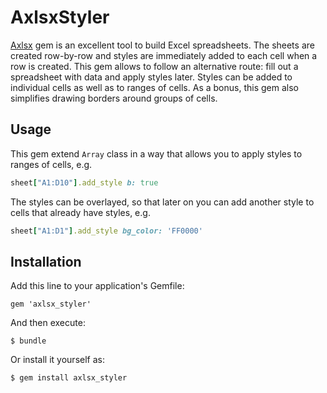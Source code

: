 # AxlsxStyler

[Axlsx](https://github.com/randym/axlsx) gem is an excellent tool to
build Excel spreadsheets. The sheets are
created row-by-row and styles are immediately added to each cell when a
row is created. This gem allows to follow an alternative route: fill out
a spreadsheet with data and apply styles later. Styles can be added
to individual cells as well as to ranges of cells. As a bonus, this gem
also simplifies drawing borders around groups of cells.

## Usage

This gem extend `Array` class in a way that allows you to apply
styles to ranges of cells, e.g.

```ruby
sheet["A1:D10"].add_style b: true
```

The styles can be overlayed, so that later on you can add another style
to cells that already have styles, e.g.

```ruby
sheet["A1:D1"].add_style bg_color: 'FF0000'
```

## Installation

Add this line to your application's Gemfile:

    gem 'axlsx_styler'

And then execute:

    $ bundle

Or install it yourself as:

    $ gem install axlsx_styler
